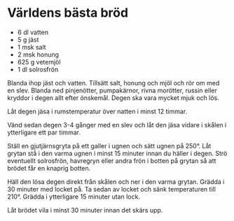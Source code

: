 # Världens bästa bröd

* 6 dl vatten
* 5 g jäst
* 1 msk salt
* 2 msk honung
* 625 g vetemjöl
* 1 dl solrosfrön

Blanda ihop jäst och vatten. Tillsätt salt, honung och mjöl och rör om med en slev. Blanda ned pinjenötter, pumpakärnor, rivna morötter, russin eller kryddor i degen allt efter önskemål. Degen ska vara mycket mjuk och lös.

Låt degen jäsa i rumstemperatur över natten i minst 12 timmar.

Vänd sedan degen 3-4 gånger med en slev och låt den jäsa vidare i skålen i ytterligare ett par timmar.

Ställ en gjutjärnsgryta på ett galler i ugnen och sätt ugnen på 250°. Låt grytan stå i den varma ugnen i minst 15 minuter innan du häller i degen. Strö eventuellt solrosfrön, havregryn eller andra frön i botten på grytan så att brödet får en knaprig botten.

Häll den lösa degen direkt från skålen och ner i den varma grytan. Grädda i 30 minuter med locket på. Ta sedan av locket och sänk temperaturen till 210°. Grädda i ytterligare 15 minuter utan lock.

Låt brödet vila i minst 30 minuter innan det skärs upp.
